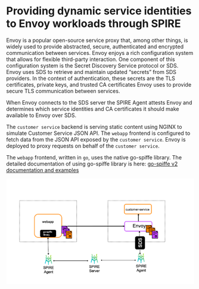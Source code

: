 # Providing dynamic service identities to Envoy workloads through SPIRE

Envoy is a popular open-source service proxy that, among other things, is widely used to provide abstracted, secure, authenticated and encrypted communication between services. Envoy enjoys a rich configuration system that allows for flexible third-party interaction.
One component of this configuration system is the Secret Discovery Service protocol or SDS. Envoy uses SDS to retrieve and maintain updated “secrets” from SDS providers. In the context of authentication, these secrets are the TLS certificates, private keys, and trusted CA certificates Envoy uses to provide secure TLS communication between services.

When Envoy connects to the SDS server the SPIRE Agent attests Envoy and determines which service identities and CA certificates it should make available to Envoy over SDS.

The `customer service` backend is serving static content using NGINX to simulate Customer Service JSON API. The
`webapp` frontend is configured to fetch data from the JSON API exposed by the `customer service`. Envoy is deployed to proxy requests on behalf of the `customer service`.

The `webapp` frontend, written in `go`, uses the native go-spiffe library. The detailed documentation of using go-spiffe library is here: [go-spiffe v2 documentation and examples](https://pkg.go.dev/github.com/spiffe/go-spiffe/v2)

![Scenario diagram](assets/scenario-diagram.png)
